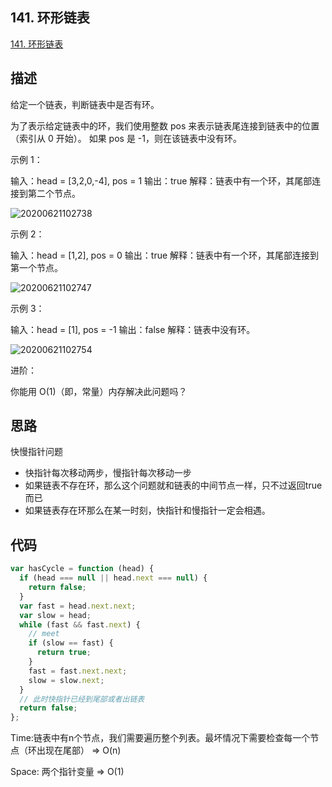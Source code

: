 ## 141. 环形链表

[141. 环形链表](https://leetcode-cn.com/problems/linked-list-cycle/)

## 描述

给定一个链表，判断链表中是否有环。

为了表示给定链表中的环，我们使用整数 pos 来表示链表尾连接到链表中的位置（索引从 0 开始）。 如果 pos 是 -1，则在该链表中没有环。

示例 1：

输入：head = [3,2,0,-4], pos = 1
输出：true
解释：链表中有一个环，其尾部连接到第二个节点。

![20200621102738]( https://supyyy-1259673491.cos.ap-beijing.myqcloud.com/2020/pictures20200621102738.png)

示例 2：

输入：head = [1,2], pos = 0
输出：true
解释：链表中有一个环，其尾部连接到第一个节点。

![20200621102747]( https://supyyy-1259673491.cos.ap-beijing.myqcloud.com/2020/pictures20200621102747.png)

示例 3：

输入：head = [1], pos = -1
输出：false
解释：链表中没有环。

![20200621102754]( https://supyyy-1259673491.cos.ap-beijing.myqcloud.com/2020/pictures20200621102754.png)

进阶：

你能用 O(1)（即，常量）内存解决此问题吗？

## 思路

快慢指针问题

- 快指针每次移动两步，慢指针每次移动一步
- 如果链表不存在环，那么这个问题就和链表的中间节点一样，只不过返回true而已
- 如果链表存在环那么在某一时刻，快指针和慢指针一定会相遇。

## 代码

```js
var hasCycle = function (head) {
  if (head === null || head.next === null) {
    return false;
  }
  var fast = head.next.next;
  var slow = head;
  while (fast && fast.next) {
    // meet
    if (slow == fast) {
      return true;
    }
    fast = fast.next.next;
    slow = slow.next;
  }
  // 此时快指针已经到尾部或者出链表
  return false;
};
```

Time:链表中有n个节点，我们需要遍历整个列表。最坏情况下需要检查每一个节点（环出现在尾部） => O(n)

Space: 两个指针变量 => O(1)
